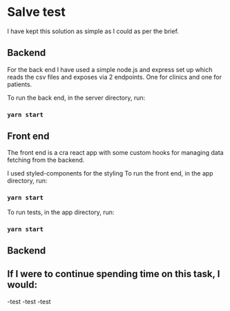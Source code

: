 # Salve test

I have kept this solution as simple as I could as per the brief.

## Backend

For the back end I have used a simple node.js and express set up which reads the csv files and exposes via 2 endpoints. One for clinics and one for patients.

To run the back end, in the server directory, run:

### `yarn start`

## Front end

The front end is a cra react app with some custom hooks for managing data fetching from the backend.

I used styled-components for the styling
To run the front end, in the app directory, run:

### `yarn start`

To run tests, in the app directory, run:

### `yarn start`

## Backend

## If I were to continue spending time on this task, I would:

-test
-test
-test
